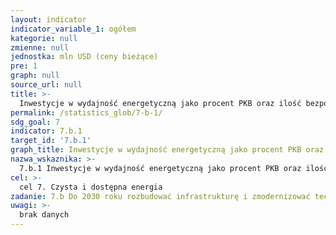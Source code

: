 ```yaml
---
layout: indicator
indicator_variable_1: ogółem
kategorie: null
zmienne: null
jednostka: mln USD (ceny bieżące)
pre: 1
graph: null
source_url: null
title: >-
  Inwestycje w wydajność energetyczną jako procent PKB oraz ilość bezpośrednich inwestycji zagranicznych w transferach finansowych na rzecz infrastruktury i technologii dla usług zrównoważonego rozwoju
permalink: /statistics_glob/7-b-1/
sdg_goal: 7
indicator: 7.b.1
target_id: '7.b.1'
graph_title: Inwestycje w wydajność energetyczną jako procent PKB oraz ilość bezpośrednich inwestycji zagranicznych w transferach finansowych na rzecz infrastruktury i technologii dla usług zrównoważonego rozwoju
nazwa_wskaznika: >-
  7.b.1 Inwestycje w wydajność energetyczną jako procent PKB oraz ilość bezpośrednich inwestycji zagranicznych w transferach finansowych na rzecz infrastruktury i technologii dla usług zrównoważonego rozwoju
cel: >-
  cel 7. Czysta i dostępna energia
zadanie: 7.b Do 2030 roku rozbudować infrastrukturę i zmodernizować technologie umożliwiające dostęp do nowoczesnych i zrównoważonych usług energetycznych dla wszystkich mieszkańców krajów rozwijających się, w szczególności państw najmniej rozwiniętych, rozwijających się małych państw wyspiarskich i krajów śródlądowych, zgodnie z ich programami rozwojowymi.
uwagi: >-
  brak danych
---
```

